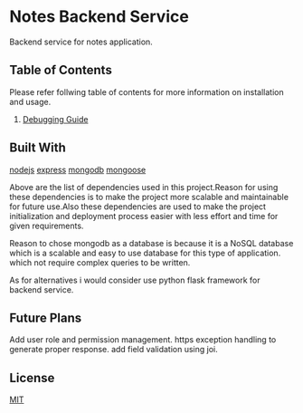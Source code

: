 # Notes Backend Service

Backend service for notes application.

## Table of Contents

Please refer follwing table of contents for more information on installation and usage.

1. [Debugging Guide](./docs/debugging.md)

## Built With

[nodejs](https://nodejs.org/)
[express](https://expressjs.com/)
[mongodb](https://www.mongodb.com/)
[mongoose](https://mongoosejs.com/)

Above are the list of dependencies used in this project.Reason for using these dependencies is to make the project more scalable and maintainable for future use.Also these dependencies are used to make the project initialization and deployment process easier with less effort and time for given requirements.

Reason to chose mongodb as a database is because it is a NoSQL database which is a scalable and easy to use database for this type of application. which not require complex queries to be written.

As for alternatives i would consider use python flask framework for backend service.

## Future Plans

Add user role and permission management.
https exception handling to generate proper response.
add field validation using joi.

## License

[MIT](https://choosealicense.com/licenses/mit/)
